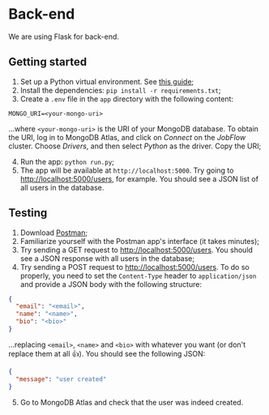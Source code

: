 # Back-end

We are using Flask for back-end.

## Getting started

1. Set up a Python virtual environment. See [this guide](https://www.freecodecamp.org/news/how-to-setup-virtual-environments-in-python/);
2. Install the dependencies: `pip install -r requirements.txt`;
3. Create a `.env` file in the `app` directory with the following content:

```
MONGO_URI=<your-mongo-uri>
```

…where `<your-mongo-uri>` is the URI of your MongoDB database. To obtain the
URI, log in to MongoDB Atlas, and click on _Connect_ on the _JobFlow_ cluster.
Choose _Drivers_, and then select _Python_ as the driver. Copy the URI;

4. Run the app: `python run.py`;
5. The app will be available at `http://localhost:5000`. Try going to
   <http://localhost:5000/users>, for example. You should see a JSON list of all
   users in the database.

## Testing

1. Download [Postman](https://postman.com);
2. Familiarize yourself with the Postman app's interface (it takes minutes);
3. Try sending a GET request to <http://localhost:5000/users>. You should see
   a JSON response with all users in the database;
4. Try sending a POST request to <http://localhost:5000/users>. To do so
   properly, you need to set the `Content-Type` header to `application/json` and
   provide a JSON body with the following structure:

```json
{
  "email": "<email>",
  "name": "<name>",
  "bio": "<bio>"
}
```

…replacing `<email>`, `<name>` and `<bio>` with whatever you want (or don't
replace them at all 👍). You should see the following JSON:

```json
{
  "message": "user created"
}
```

5. Go to MongoDB Atlas and check that the user was indeed created.
